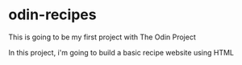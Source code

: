 # odin-recipes

This is going to be my first project with The Odin Project

In this project, i'm going to build a basic recipe website using HTML